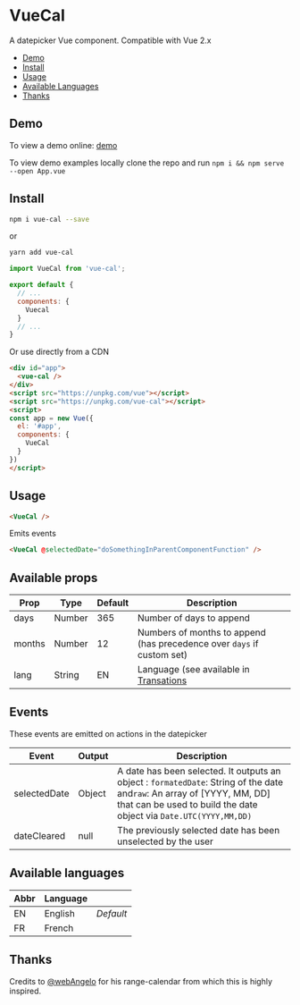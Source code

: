 # VueCal

A datepicker Vue component. Compatible with Vue 2.x

- [Demo](#demo)
- [Install](#install)
- [Usage](#usage)
- [Available Languages](#available-languages)
- [Thanks](#thanks)

## Demo

To view a demo online: [demo](https://liloow.github.io/vue-cal/dist/demo)

To view demo examples locally clone the repo and run `npm i && npm serve --open App.vue`

## Install

``` bash
npm i vue-cal --save
```
or
``` bash
yarn add vue-cal
```

``` javascript
import VueCal from 'vue-cal';

export default {
  // ...
  components: {
    Vuecal
  }
  // ...
}
```

Or use directly from a CDN
``` html
<div id="app">
  <vue-cal />
</div>
<script src="https://unpkg.com/vue"></script>
<script src="https://unpkg.com/vue-cal"></script>
<script>
const app = new Vue({
  el: '#app',
  components: {
  	VueCal
  }
})
</script>
```

## Usage

``` html
<VueCal />
```

Emits events
``` html
<VueCal @selectedDate="doSomethingInParentComponentFunction" />
```

## Available props

| Prop                          | Type            | Default     | Description                              |
|-------------------------------|-----------------|-------------|------------------------------------------|
| days                         | Number    | 365            | Number of days to append              |
| months                          | Number          | 12             | Numbers of months to append (has precedence over `days` if custom set)                      |
| lang                         | String          |   EN          | Language (see available in [Transations](#Translation)                                 |

## Events

These events are emitted on actions in the datepicker

| Event             | Output     | Description                          |
|-------------------|------------|--------------------------------------|
| selectedDate      | Object     | A date has been selected. It outputs an object : `formatedDate`: String of the date and`raw`: An array of [YYYY, MM, DD] that can be used to build the date object via `Date.UTC(YYYY,MM,DD)`|
| dateCleared       | null       | The previously selected date has been unselected by the user    |


## Available languages

| Abbr        | Language         |          |
| ----------- |------------------|----------|
| EN          | English          | *Default*|
| FR          | French           |          |

## Thanks

Credits to [@webAngelo](https://github.com/webangelo) for his range-calendar from which this is highly inspired.
